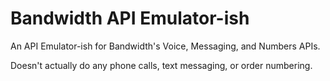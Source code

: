 # Bandwidth API Emulator-ish

An API Emulator-ish for Bandwidth's Voice, Messaging, and Numbers APIs. 

Doesn't actually do any phone calls, text messaging, or order numbering.
